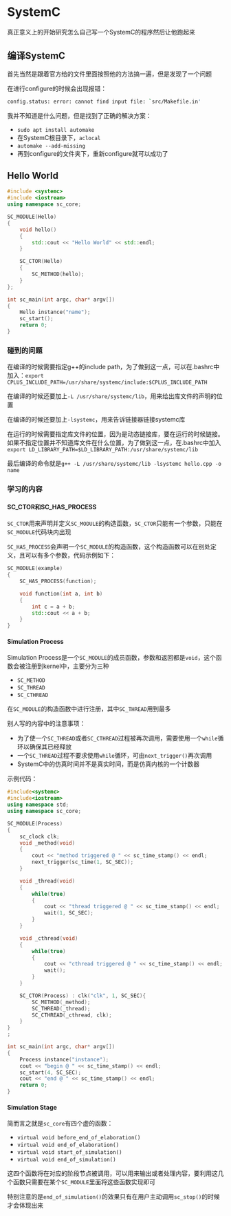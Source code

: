# SystemC
真正意义上的开始研究怎么自己写一个SystemC的程序然后让他跑起来
## 编译SystemC
首先当然是跟着官方给的文件里面按照他的方法搞一遍，但是发现了一个问题

在进行configure的时候会出现报错：
```sh
config.status: error: cannot find input file: `src/Makefile.in'
```

我并不知道是什么问题，但是找到了正确的解决方案：
* `sudo apt install automake`
* 在SystemC根目录下，`aclocal`
* `automake --add-missing`
* 再到configure的文件夹下，重新configure就可以成功了

## Hello World
```cpp
#include <systemc>
#include <iostream>
using namespace sc_core;

SC_MODULE(Hello)
{
    void hello()
    {
        std::cout << "Hello World" << std::endl;
    }

    SC_CTOR(Hello)
    {
        SC_METHOD(hello);
    }
};

int sc_main(int argc, char* argv[])
{
    Hello instance("name");
    sc_start();
    return 0;
}
```
### 碰到的问题
在编译的时候需要指定g++的include path，为了做到这一点，可以在.bashrc中加入：`export CPLUS_INCLUDE_PATH=/usr/share/systemc/include:$CPLUS_INCLUDE_PATH`

在编译的时候还要加上`-L /usr/share/systemc/lib`，用来给出库文件的声明的位置

在编译的时候还要加上`-lsystemc`，用来告诉链接器链接systemc库

在运行的时候需要指定库文件的位置，因为是动态链接库，要在运行的时候链接。如果不指定位置并不知道库文件在什么位置，为了做到这一点，在.bashrc中加入`export LD_LIBRARY_PATH=$LD_LIBRARY_PATH:/usr/share/systemc/lib`

最后编译的命令就是`g++ -L /usr/share/systemc/lib -lsystemc hello.cpp -o name`

### 学习的内容
#### SC_CTOR和SC_HAS_PROCESS

`SC_CTOR`用来声明并定义`SC_MODULE`的构造函数，`SC_CTOR`只能有一个参数，只能在`SC_MODULE`代码块内出现

`SC_HAS_PROCESS`会声明一个`SC_MODULE`的构造函数，这个构造函数可以在别处定义，且可以有多个参数，代码示例如下：
```cpp
SC_MODULE(example)
{
    SC_HAS_PROCESS(function);

    void function(int a, int b)
    {
        int c = a + b;
        std::cout << a + b;
    }
}
```

#### Simulation Process
Simulation Process是一个`SC_MODULE`的成员函数，参数和返回都是`void`，这个函数会被注册到kernel中，主要分为三种
* `SC_METHOD`
* `SC_THREAD`
* `SC_CTHREAD`

在`SC_MODULE`的构造函数中进行注册，其中`SC_THREAD`用到最多

别人写的内容中的注意事项：
* 为了使一个`SC_THREAD`或者`SC_CTHREAD`过程被再次调用，需要使用一个`while`循环以确保其已经释放
* 一个`SC_THREAD`过程不要求使用`while`循环，可由`next_trigger()`再次调用
* SystemC中的仿真时间并不是真实时间，而是仿真内核的一个计数器

示例代码：
```cpp
#include<systemc>
#include<iostream>
using namespace std;
using namespace sc_core;

SC_MODULE(Process)
{
    sc_clock clk;
    void _method(void)
    {
        cout << "method triggered @ " << sc_time_stamp() << endl;
        next_trigger(sc_time(1, SC_SEC));
    }

    void _thread(void)
    {
        while(true)
        {
            cout << "thread triggered @ " << sc_time_stamp() << endl;
            wait(1, SC_SEC);
        }
    }

    void _cthread(void)
    {
        while(true)
        {
            cout << "cthread triggered @ " << sc_time_stamp() << endl;
            wait();
        }
    }

    SC_CTOR(Process) : clk("clk", 1, SC_SEC){
        SC_METHOD(_method);
        SC_THREAD(_thread);
        SC_CTHREAD(_cthread, clk);
    }
}
;

int sc_main(int argc, char* argv[])
{
    Process instance("instance");
    cout << "begin @ " << sc_time_stamp() << endl;
    sc_start(4, SC_SEC);
    cout << "end @ " << sc_time_stamp() << endl;
    return 0;
}
```

#### Simulation Stage
简而言之就是`sc_core`有四个虚的函数：
* `virtual void before_end_of_elaboration()`
* `virtual void end_of_elaboration()`
* `virtual void start_of_simulation()`
* `virtual void end_of_simulation()`

这四个函数将在对应的阶段节点被调用，可以用来输出或者处理内容，要利用这几个函数只需要在某个`SC_MODULE`里面将这些函数实现即可

特别注意的是`end_of_simulation()`的效果只有在用户主动调用`sc_stop()`的时候才会体现出来

